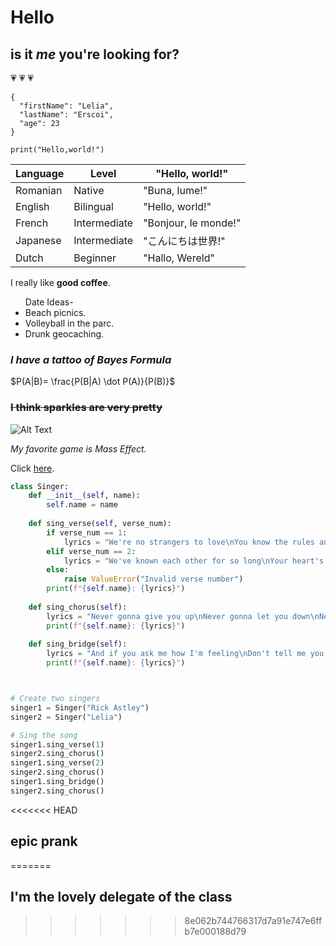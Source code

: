 
# Hello
## is it *me* you're looking for?
:heartpulse: :heartpulse: :heartpulse:

```
{
  "firstName": "Lelia",
  "lastName": "Erscoi",
  "age": 23
}
```



`print("Hello,world!")`

| Language | Level        | "Hello, world!"      |
|----------|--------------|----------------------|
| Romanian | Native       | "Buna, lume!"        |
| English  | Bilingual    | "Hello, world!"      |
| French   | Intermediate | "Bonjour, le monde!" |
| Japanese | Intermediate | "こんにちは世界!"    |
| Dutch    | Beginner     | "Hallo, Wereld"      |

I really like  **good coffee**.

<ul> Date Ideas-
    <li>Beach picnics. </li>
    <li>Volleyball in the parc. </li>
    <li>Drunk geocaching. </li>
</ul>    

### _I have a tattoo of Bayes Formula_
$P(A|B)= \frac{P(B|A) \dot P(A)}{P(B)}$


### ~~I think sparkles are very pretty~~
![Alt Text](https://media.giphy.com/media/ySvZaRKnzCdvG/giphy.gif)


_My favorite game is Mass Effect._

Click [here](https://www.youtube.com/watch?v=rh8ayPFB-3E).


``` python 
class Singer:
    def __init__(self, name):
        self.name = name
        
    def sing_verse(self, verse_num):
        if verse_num == 1:
            lyrics = "We're no strangers to love\nYou know the rules and so do I\nA full commitment's what I'm thinking of\nYou wouldn't get this from any other guy"
        elif verse_num == 2:
            lyrics = "We've known each other for so long\nYour heart's been aching but you're too shy to say it\nInside we both know what's been going on\nWe know the game and we're gonna play it"
        else:
            raise ValueError("Invalid verse number")
        print(f"{self.name}: {lyrics}")
        
    def sing_chorus(self):
        lyrics = "Never gonna give you up\nNever gonna let you down\nNever gonna run around and desert you\nNever gonna make you cry\nNever gonna say goodbye\nNever gonna tell a lie and hurt you"
        print(f"{self.name}: {lyrics}")
        
    def sing_bridge(self):
        lyrics = "And if you ask me how I'm feeling\nDon't tell me you're too blind to see"
        print(f"{self.name}: {lyrics}")



# Create two singers
singer1 = Singer("Rick Astley")
singer2 = Singer("Lelia")

# Sing the song
singer1.sing_verse(1)
singer2.sing_chorus()
singer1.sing_verse(2)
singer2.sing_chorus()
singer1.sing_bridge()
singer2.sing_chorus()
```
<<<<<<< HEAD
## epic prank
=======
## I'm the lovely delegate of the class
>>>>>>> 8e062b744766317d7a91e747e6ffb7e000188d79
